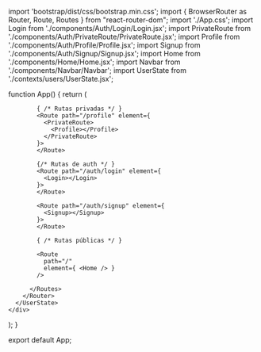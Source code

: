 import 'bootstrap/dist/css/bootstrap.min.css';
import {
  BrowserRouter as Router, Route, Routes
} from "react-router-dom";
import './App.css';
import Login from './components/Auth/Login/Login.jsx';
import PrivateRoute from './components/Auth/PrivateRoute/PrivateRoute.jsx';
import Profile from './components/Auth/Profile/Profile.jsx';
import Signup from './components/Auth/Signup/Signup.jsx';
import Home from './components/Home/Home.jsx';
import Navbar from './components/Navbar/Navbar';
import UserState from './contexts/users/UserState.jsx';

function App() {
  return (
    <div className="App">
      <UserState>
        <Navbar />
        <Router>
          <Routes>

            { /* Rutas privadas */ }
            <Route path="/profile" element={
              <PrivateRoute>
                <Profile></Profile>
              </PrivateRoute>
            }>
            </Route>

            {/* Rutas de auth */ }
            <Route path="/auth/login" element={
              <Login></Login>
            }>
            </Route>

            <Route path="/auth/signup" element={
              <Signup></Signup>
            }>
            </Route>

            { /* Rutas públicas */ }

            <Route
              path="/"
              element={ <Home /> }
            />

          </Routes>
        </Router>
      </UserState>
    </div>
  );
}

export default App;